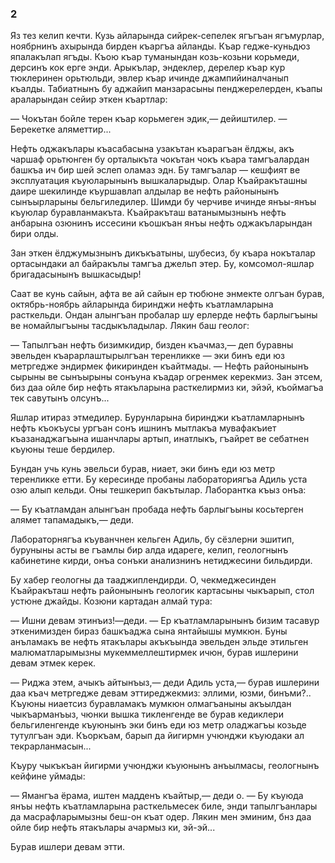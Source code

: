 ### 2

Яз тез келип кечти.
Кузь айларында сийрек-сепелек ягъгъан ягъмурлар, ноябрнинъ ахырында бирден къаргъа айланды.
Къар гедже-куньдюз япалакълап ягъды.
Къою къар туманындан козь-козьни корьмеди, дерсинъ кок ерге энди.
Арыкълар, эндеклер, дерелер къар кур тюклеринен орьтюльди, эвлер къар ичинде джампийиналчанып къалды.
Табиатнынъ бу аджайип манзарасыны пенджерелерден, къапы араларындан сейир эткен къартлар:

— Чокътан бойле терен къар корьмеген эдик,— дейиштилер.
— Берекетке аляметтир...

Нефть оджакълары къасабасына узакътан къарагъан ёлджы, акъ чаршаф орьтюнген бу орталыкъта чокътан чокъ къара тамгъалардан башкъа ич бир шей эслеп оламаз эдн.
Бу тамгъалар — кешфият ве эксплуатация къуюларынынъ вышкаларыдыр.
Олар Къайракъташны даире шекилинде къуршавлап алдылар ве нефть районынынъ сынъырларыны бельгиледилер.
Шимди бу черчиве ичинде янъы-янъы къуюлар буравланмакъта.
Къайракъташ ватанымызнынъ нефть анбарына озюнинъ иссесини къошкъан янъы нефть оджакъларындан бири олды.

Зан эткен ёлджумызнынъ дикъкъатыны, шубесиз, бу къара нокъталар ортасындаки ал байракълы тамгъа джельп этер.
Бу, комсомол-яшлар бригадасынынъ вышкасыдыр!

Саат ве кунь сайын, афта ве ай сайын ер тюбюне энмекте олгъан бурав, октябрь-ноябрь айларында биринджи нефть къатламларына расткельди.
Ондан алынгъан пробалар шу ерлерде нефть барлыгъыны ве номайлыгъыны тасдыкъладылар.
Лякин баш геолог:

— Тапылгъан нефть бизимкидир, бизден къачмаз,— деп буравны эвельден къарарлаштырылгъан теренликке — эки бинъ еди юз метргедже эндирмек фикиринден къайтмады.
— Нефть районынынъ сырыны ве сынъырыны сонъуна къадар огренмек керекмиз.
Зан этсем, биз даа ойле бир нефть ятакъларына расткелирмиз ки, эйэй, къоймагъа тек савутынъ олсунъ...

Яшлар итираз этмедилер.
Бурунларына биринджи къатламларнынъ нефть къокъусы ургъан сонъ ишнинъ мытлакъа мувафакъиет къазанаджагъына ишанчлары артып, инатлыкъ, гъайрет ве себатнен къуюны теше бердилер.

Бундан учь кунь эвельси бурав, ниает, эки бинъ еди юз метр теренликке етти.
Бу кересинде пробаны лабораториягъа Адиль уста озю алып кельди.
Оны тешкерип бакътылар.
Лаборантка къыз онъа:

— Бу къатламдан алынгъан пробада нефть барлыгъыны косьтерген алямет тапамадыкъ,— деди.

Лабораторнягъа къуванчнен кельген Адиль, бу сёзлерни эшитип, буруныны асты ве гъамлы бир алда идареге, келип, геологнынъ кабинетине кирди, онъа сонъки анализнинъ нетиджесини бильдирди.

Бу хабер геологны да тааджиплендирди.
О, чекмеджесинден Къайракъташ нефть районынынъ геологик картасыны чыкъарып, стол устюне джайды.
Козюни картадан алмай тура:

— Ишни девам этинъиз!—деди.
— Ер къатламларынынъ бизим тасавур эткенимизден бираз башкъаджа сына янтайышы мумкюн.
Буны анъламакъ ве нефть ятакълары акъкъында эвельден эльде этильген малюматларымызны мукеммеллештирмек ичюн, бурав ишлерини девам этмек керек.

— Риджа этем, ачыкъ айтынъыз,— деди Адиль уста,— бурав ишлерини даа къач метргедже девам эттиреджекмиз: эллими, юзми, бинъми?..
Къуюны ниаетсиз буравламакъ мумкюн олмагъаныны акъылдан чыкъарманъыз, чюнки вышка тикленгенде ве бурав кедиклери бельгиленгенде къуюнынъ эки бинъ еди юз метр оладжагъы козьде тутулгъан эди.
Къоркъам, барып да йигирмн учюнджи къуюдаки ал текрарланмасын...

Къуру чыкъкъан йигирми учюнджи къуюнынъ анъылмасы, геологнынъ кейфине уймады:

— Ямангъа ёрама, иштен мадденъ къайтыр,— деди о.
— Бу къуюда янъы нефть къатламларына расткельмесек биле, энди тапылгъанлары да масрафларымызны беш-он къат одер.
Лякин мен эминим, бнз даа ойле бир нефть ятакълары ачармыз ки, эй-эй...

Бурав ишлери девам этти.
